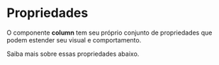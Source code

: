 # Propriedades

O componente **column** tem seu próprio conjunto de propriedades que podem estender seu visual e comportamento. 

Saiba mais sobre essas propriedades abaixo.